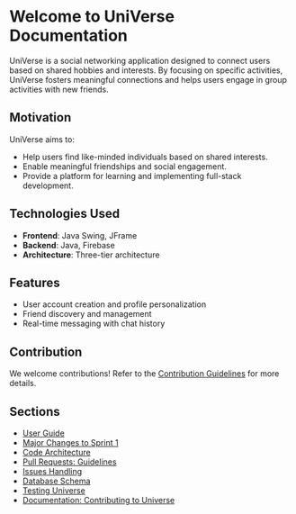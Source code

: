 # Welcome to UniVerse Documentation

UniVerse is a social networking application designed to connect users based on shared hobbies and interests. By focusing on specific activities, UniVerse fosters meaningful connections and helps users engage in group activities with new friends.

## Motivation
UniVerse aims to:
- Help users find like-minded individuals based on shared interests.
- Enable meaningful friendships and social engagement.
- Provide a platform for learning and implementing full-stack development.

## Technologies Used
- **Frontend**: Java Swing, JFrame
- **Backend**: Java, Firebase
- **Architecture**: Three-tier architecture

## Features
- User account creation and profile personalization
- Friend discovery and management
- Real-time messaging with chat history


## Contribution
We welcome contributions! Refer to the [Contribution Guidelines](contributing.md) for more details.



## Sections
- [User Guide](user_guide.md)
- [Major Changes to Sprint 1](sprint1_changes.md)
- [Code Architecture](code_architecture.md)
- [Pull Requests: Guidelines](pull_requests.md)
- [Issues Handling](issues_handling.md)
- [Database Schema](database_schema.md)
- [Testing Universe](testing_universe.md)
- [Documentation: Contributing to Universe](contributing.md)
